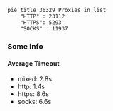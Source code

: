 
```mermaid
pie title 36329 Proxies in list
    "HTTP" : 23112
    "HTTPS": 5293
    "SOCKS" : 11937
```

### Some Info
#### Average Timeout

- mixed: 2.8s
- http: 1.4s
- https: 8.6s
- socks: 6.6s